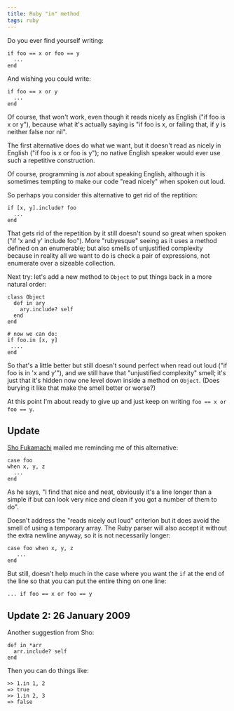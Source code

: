 ```yaml
---
title: Ruby "in" method
tags: ruby
---
```


Do you ever find yourself writing:

    if foo == x or foo == y
      ...
    end

And wishing you could write:

    if foo == x or y
      ...
    end

Of course, that won't work, even though it reads nicely as English ("if foo is x or y"), because what it's actually saying is "if foo is x, or failing that, if y is neither false nor nil".

The first alternative does do what we want, but it doesn't read as nicely in English ("if foo is x or foo is y"); no native English speaker would ever use such a repetitive construction.

Of course, programming is *not* about speaking English, although it is sometimes tempting to make our code "read nicely" when spoken out loud.

So perhaps you consider this alternative to get rid of the reptition:

    if [x, y].include? foo
      ...
    end

That gets rid of the repetition by it still doesn't sound so great when spoken ("if 'x and y' include foo"). More "rubyesque" seeing as it uses a method defined on an enumerable; but also smells of unjustified complexity because in reality all we want to do is check a pair of expressions, not enumerate over a sizeable collection.

Next try: let's add a new method to `Object` to put things back in a more natural order:

    class Object
      def in ary
        ary.include? self
      end
    end

    # now we can do:
    if foo.in [x, y]
     ....
    end

So that's a little better but still doesn't sound perfect when read out loud ("if foo is in 'x and y'"), and we still have that "unjustified complexity" smell; it's just that it's hidden now one level down inside a method on `Object`. (Does burying it like that make the smell better or worse?)

At this point I'm about ready to give up and just keep on writing `foo == x or foo == y`.

## Update

[Sho Fukamachi](/wiki/Sho_Fukamachi) mailed me reminding me of this alternative:

    case foo
    when x, y, z
      ...
    end

As he says, "I find that nice and neat, obviously it's a line longer than a simple if but can look very nice and clean if you got a number of them to do".

Doesn't address the "reads nicely out loud" criterion but it does avoid the smell of using a temporary array. The Ruby parser will also accept it without the extra newline anyway, so it is not necessarily longer:

    case foo when x, y, z
       ...
    end

But still, doesn't help much in the case where you want the `if` at the end of the line so that you can put the entire thing on one line:

    ... if foo == x or foo == y

## Update 2: 26 January 2009

Another suggestion from Sho:

    def in *arr
      arr.include? self
    end

Then you can do things like:

    >> 1.in 1, 2
    => true
    >> 1.in 2, 3
    => false
